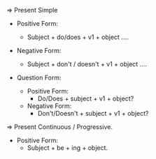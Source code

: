 => Present Simple
+ Positive Form:
    - Subject + do/does + v1 + object ....
+ Negative Form:
    - Subject + don't / doesn't + v1 + object ....

+ Question Form:
    + Positive Form:
        - Do/Does + subject + v1 + object?
    + Negative Form:
        - Don't/Doesn't + subject + v1 + object?

=> Present Continuous / Progressive.
+ Positive Form:
    - Subject + be + ing + object.